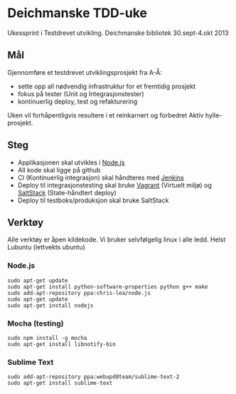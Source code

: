 # Deichmanske TDD-uke

Ukessprint i Testdrevet utvikling. Deichmanske bibliotek 30.sept-4.okt 2013

## Mål

Gjennomføre et testdrevet utviklingsprosjekt fra A-Å:

* sette opp all nødvendig infrastruktur for et fremtidig prosjekt
* fokus på tester (Unit og Integrasjonstester)
* kontinuerlig deploy, test og refakturering

Uken vil forhåpentligvis resultere i et reinkarnert og forbedret Aktiv hylle-prosjekt. 

## Steg

* Applikasjonen skal utvikles i [Node.js](http://nodejs.org)
* All kode skal ligge på github
* CI (Kontinuerlig integrasjon) skal håndteres med [Jenkins](http://jenkins-ci.org/)
* Deploy til integrasjonstesting skal bruke [Vagrant](http://www.vagrantup.com/) (Virtuelt miljø) og [SaltStack](http://saltstack.com/community.html) (State-håndtert deploy)
* Deploy til testboks/produksjon skal bruke SaltStack

## Verktøy

Alle verktøy er åpen kildekode. Vi bruker selvfølgelig linux i alle ledd. Helst Lubuntu (lettvekts ubuntu)

### Node.js

```
sudo apt-get update
sudo apt-get install python-software-properties python g++ make
sudo add-apt-repository ppa:chris-lea/node.js
sudo apt-get update
sudo apt-get install nodejs
```

### Mocha (testing)

```
sudo npm install -g mocha
sudo apt-get install libnotify-bin
```

### Sublime Text

```
sudo add-apt-repository ppa:webupd8team/sublime-text-2
sudo apt-get install sublime-text
```
